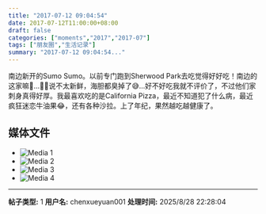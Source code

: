 ```yaml
---
title: "2017-07-12 09:04:54"
date: 2017-07-12T11:00:00+08:00
draft: false
categories: ["moments","2017","2017-07"]
tags: ["朋友圈","生活记录"]
summary: "2017-07-12 09:04:54..."
---
```


南边新开的Sumo Sumo。以前专门跑到Sherwood Park去吃觉得好好吃！南边的这家嘛🤔…🐨🐨说不太新鲜，海胆都臭掉了😅…好不好吃我就不评价了，不过他们家刺身真得好厚。我最喜欢吃的是California Pizza，最近不知道犯了什么病，最近疯狂迷恋牛油果😂，还有各种沙拉。上了年纪，果然越吃越健康了。

## 媒体文件

- ![Media 1](/Moments/photos/2017-07-12/201707120904540.jpg)
- ![Media 2](/Moments/photos/2017-07-12/201707120904541.jpg)
- ![Media 3](/Moments/photos/2017-07-12/201707120904542.jpg)
- ![Media 4](/Moments/photos/2017-07-12/201707120904543.jpg)

---

**帖子类型:** 1
**用户名:** chenxueyuan001
**处理时间:** 2025/8/28 22:28:04